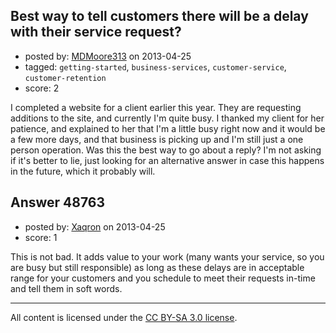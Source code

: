 ## Best way to tell customers there will be a delay with their service request?

- posted by: [MDMoore313](https://stackexchange.com/users/-1/23558-mdmoore313) on 2013-04-25
- tagged: `getting-started`, `business-services`, `customer-service`, `customer-retention`
- score: 2

I completed a website for a client earlier this year. They are requesting additions to the site, and currently I'm quite busy. I thanked my client for her patience, and explained to her that I'm a little busy right now and it would be a few more days, and that business is picking up and I'm still just a one person operation. Was this the best way to go about a reply? I'm not asking if it's better to lie, just looking for an alternative answer in case this happens in the future, which it probably will.


## Answer 48763

- posted by: [Xaqron](https://stackexchange.com/users/-1/11178-xaqron) on 2013-04-25
- score: 1

This is not bad. It adds value to your work (many wants your service, so you are busy but still responsible) as long as these delays are in acceptable range for your customers and you schedule to meet their requests in-time and tell them in soft words.



---

All content is licensed under the [CC BY-SA 3.0 license](https://creativecommons.org/licenses/by-sa/3.0/).
